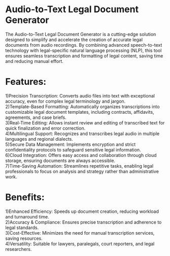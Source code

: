 # Audio-to-Text Legal Document Generator

The Audio-to-Text Legal Document Generator is a cutting-edge solution designed to simplify and accelerate the creation of accurate legal documents from audio recordings. By combining advanced speech-to-text technology with legal-specific natural language processing (NLP), this tool ensures seamless transcription and formatting of legal content, saving time and reducing manual effort.

# Features:
1)Precision Transcription: Converts audio files into text with exceptional accuracy, even for complex legal terminology and jargon.            
2)Template-Based Formatting: Automatically organizes transcriptions into customizable legal document templates, including contracts, affidavits, agreements, and case briefs.                      
3)Real-Time Editing: Allows instant review and editing of transcribed text for quick finalization and error correction.                          
4)Multilingual Support: Recognizes and transcribes legal audio in multiple languages and regional dialects.                                             
5)Secure Data Management: Implements encryption and strict confidentiality protocols to safeguard sensitive legal information.                       
6)Cloud Integration: Offers easy access and collaboration through cloud storage, ensuring documents are always accessible.                          
7)Time-Saving Automation: Streamlines repetitive tasks, enabling legal professionals to focus on analysis and strategy rather than administrative work.                                                   
# Benefits:
1)Enhanced Efficiency: Speeds up document creation, reducing workload and turnaround time.                          
2)Accuracy & Compliance: Ensures precise transcription and adherence to legal standards.                     
3)Cost-Effective: Minimizes the need for manual transcription services, saving resources.                   
4)Versatility: Suitable for lawyers, paralegals, court reporters, and legal researchers.
